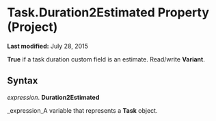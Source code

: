 
# Task.Duration2Estimated Property (Project)

 **Last modified:** July 28, 2015

 **True** if a task duration custom field is an estimate. Read/write **Variant**.

## Syntax

 _expression_. **Duration2Estimated**

 _expression_A variable that represents a  **Task** object.

